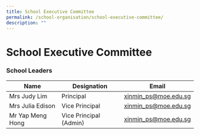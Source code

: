 ```yaml
---
title: School Executive Committee
permalink: /school-organisation/school-executive-committee/
description: ""
---
```

# **School Executive Committee**

### School Leaders

| Name 	| Designation 	| Email 	|
|---	|---	|---	|
| Mrs Judy Lim 	| Principal 	| [xinmin_ps@moe.edu.sg](mailto:xinmin_ps@moe.edu.sg) 	|
| Mrs Julia Edison 	| Vice Principal 	| [xinmin_ps@moe.edu.sg](mailto:xinmin_ps@moe.edu.sg) 	|
| Mr Yap Meng Hong 	| Vice Principal (Admin) 	| [xinmin_ps@moe.edu.sg](mailto:xinmin_ps@moe.edu.sg) 	|